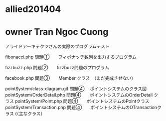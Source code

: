 allied201404
============
owner Tran Ngoc Cuong
============

アライドアーキテクツさんの実際のプログラムテスト



fibonacci.php   問題①　　フィボナッチ数列を出力するプログラム

fizzbuzz.php    問題②　　fizzbuzz問題のプログラム

facebook.php    問題③　　Member クラス　（まだ完成させない）


pointSystem/class-diagram.gif    問題④  　ポイントシステムのクラス図
pointSystem/OrderDetail.php      問題④　　ポイントシステムのOrderDetail クラス
pointSystem/Point.php            問題④　　ポイントシステムのPointクラス
pointSystem/Transaction.php      問題④　　ポイントシステムのOTransactionクラス   (（主なクラス）
